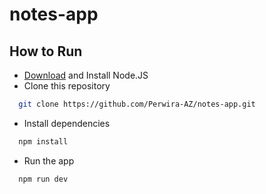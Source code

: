 # notes-app

## How to Run

- [Download](https://nodejs.org/en) and Install Node.JS
- Clone this repository
```bash
  git clone https://github.com/Perwira-AZ/notes-app.git
```
- Install dependencies
```bash
  npm install
```
- Run the app
```bash
  npm run dev
```
